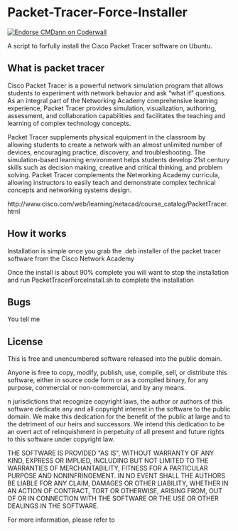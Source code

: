 <h1>Packet-Tracer-Force-Installer</h1>
<a href="https://coderwall.com/cmdann"><img alt="Endorse CMDann on Coderwall" src="https://api.coderwall.com/cmdann/endorsecount.png" /></a>

<p>A script to forfully install the Cisco Packet Tracer software on Ubuntu.</p>

<h2>What is packet tracer</h2>
<p>Cisco Packet Tracer is a powerful network simulation program that allows students to experiment with network behavior and ask “what if” questions. As an integral part of the Networking Academy comprehensive learning experience, Packet Tracer provides simulation, visualization, authoring, assessment, and collaboration capabilities and facilitates the teaching and learning of complex technology concepts.</p>
<p>Packet Tracer supplements physical equipment in the classroom by allowing students to create a network with an almost unlimited number of devices, encouraging practice, discovery, and troubleshooting. The simulation-based learning environment helps students develop 21st century skills such as decision making, creative and critical thinking, and problem solving. Packet Tracer complements the Networking Academy curricula, allowing instructors to easily teach and demonstrate complex technical concepts and networking systems design.</p>
http://www.cisco.com/web/learning/netacad/course_catalog/PacketTracer.html

<h2>How it works</h2>
<p>Installation is simple once you grab the .deb installer of the packet tracer software from the Cisco Network Academy</p>
<p>Once the install is about 90% complete you will want to stop the installation and run PacketTracerForceInstall.sh to complete the installation</p>

<h2>Bugs</h2>
<p>You tell me</p>

<h2>License</h2>
<p>This is free and unencumbered software released into the public domain.</p>

<p>Anyone is free to copy, modify, publish, use, compile, sell, or
distribute this software, either in source code form or as a compiled
binary, for any purpose, commercial or non-commercial, and by any
means.</p>

<p>n jurisdictions that recognize copyright laws, the author or authors
of this software dedicate any and all copyright interest in the
software to the public domain. We make this dedication for the benefit
of the public at large and to the detriment of our heirs and
successors. We intend this dedication to be an overt act of
relinquishment in perpetuity of all present and future rights to this
software under copyright law.</p>

<p>THE SOFTWARE IS PROVIDED "AS IS", WITHOUT WARRANTY OF ANY KIND,
EXPRESS OR IMPLIED, INCLUDING BUT NOT LIMITED TO THE WARRANTIES OF
MERCHANTABILITY, FITNESS FOR A PARTICULAR PURPOSE AND NONINFRINGEMENT.
IN NO EVENT SHALL THE AUTHORS BE LIABLE FOR ANY CLAIM, DAMAGES OR
OTHER LIABILITY, WHETHER IN AN ACTION OF CONTRACT, TORT OR OTHERWISE,
ARISING FROM, OUT OF OR IN CONNECTION WITH THE SOFTWARE OR THE USE OR
OTHER DEALINGS IN THE SOFTWARE.</p>

<p>For more information, please refer to <http://unlicense.org/></p>
